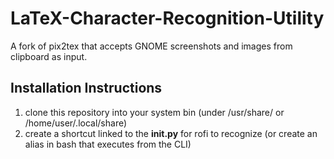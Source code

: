 # LaTeX-Character-Recognition-Utility
A fork of pix2tex that accepts GNOME screenshots and images from clipboard as input.

## Installation Instructions
1. clone this repository into your system bin (under /usr/share/ or /home/user/.local/share)
2. create a shortcut linked to the __init.py__ for rofi to recognize (or create an alias in bash that executes from the CLI)

